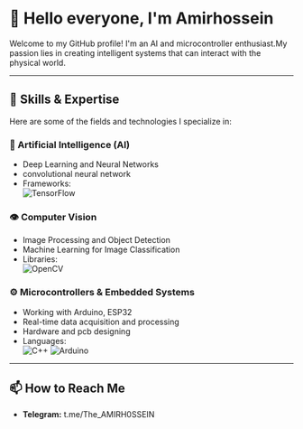 # 👋 Hello everyone, I'm Amirhossein

Welcome to my GitHub profile! I'm an AI and microcontroller enthusiast.My passion lies in creating intelligent systems that can interact with the physical world.

---

## 🔧 Skills & Expertise

Here are some of the fields and technologies I specialize in:

### 🎯 Artificial Intelligence (AI)
- Deep Learning and Neural Networks
- convolutional neural network
- Frameworks:  
  ![TensorFlow](https://img.shields.io/badge/TensorFlow-FF6F00.svg?style=for-the-badge&logo=tensorflow&logoColor=white) 
### 👁️ Computer Vision
- Image Processing and Object Detection
- Machine Learning for Image Classification
- Libraries:  
  ![OpenCV](https://img.shields.io/badge/OpenCV-5C3EE8.svg?style=for-the-badge&logo=opencv&logoColor=white)

### ⚙️ Microcontrollers & Embedded Systems
- Working with Arduino, ESP32
- Real-time data acquisition and processing
- Hardware and pcb designing
- Languages:  
  ![C++](https://img.shields.io/badge/C++-blue.svg?style=for-the-badge&logo=cplusplus)
  ![Arduino](https://img.shields.io/badge/Arduino-00979D.svg?style=for-the-badge&logo=arduino&logoColor=white)

---

## 📫 How to Reach Me
- **Telegram:** t.me/The_AMIRH0SSEIN
